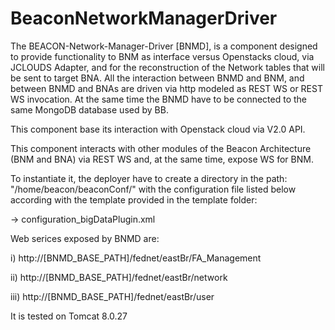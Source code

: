 # BeaconNetworkManagerDriver

The BEACON-Network-Manager-Driver [BNMD], is a component designed to provide functionality to BNM as interface versus Openstacks cloud, via JCLOUDS Adapter, and for the reconstruction of the Network tables that will be sent to target BNA.
All the interaction between BNMD and BNM, and between BNMD and BNAs are driven via http modeled as REST WS or REST WS invocation. 
At the same time the BNMD have to be connected to the same MongoDB database used by BB.

This component base its interaction with Openstack cloud via V2.0 API.

This component interacts with other modules of the Beacon Architecture (BNM and BNA) via REST WS and, at the same time, expose WS for BNM.

To instantiate it, the deployer have to create a directory in the path: "/home/beacon/beaconConf/" with the configuration file listed below according with the template provided in the template folder:

-> configuration_bigDataPlugin.xml


Web serices exposed by BNMD are:

i) http://[BNMD_BASE_PATH]/fednet/eastBr/FA_Management

ii) http://[BNMD_BASE_PATH]/fednet/eastBr/network

iii) http://[BNMD_BASE_PATH]/fednet/eastBr/user


It is tested on Tomcat 8.0.27

